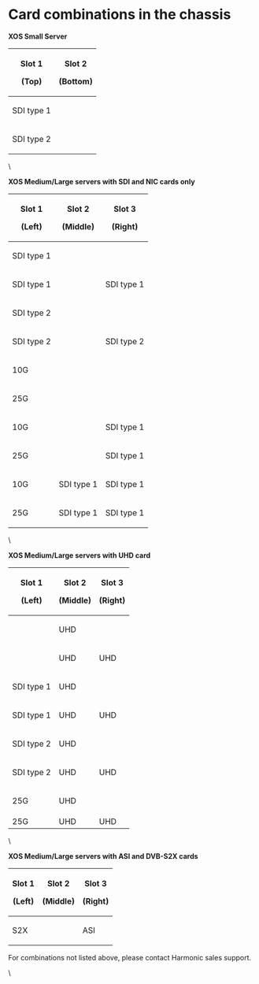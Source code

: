 # Card combinations in the chassis

**XOS Small Server**

| <p>Slot 1</p><p>(Top)</p> | <p>Slot 2</p><p>(Bottom)</p> |
| ------------------------- | ---------------------------- |
| SDI type 1                | <p><br></p>                  |
| SDI type 2                | <p><br></p>                  |

\


**XOS Medium/Large servers with SDI and NIC cards only**

| <p>Slot 1</p><p>(Left)</p> | <p>Slot 2</p><p>(Middle)</p> | <p>Slot 3</p><p>(Right)</p> |
| -------------------------- | ---------------------------- | --------------------------- |
| SDI type 1                 | <p><br></p>                  | <p><br></p>                 |
| <p>SDI type 1<br></p>      | <p><br></p>                  | <p>SDI type 1<br></p>       |
| <p>SDI type 2<br></p>      | <p><br></p>                  | <p><br></p>                 |
| <p>SDI type 2<br></p>      | <p><br></p>                  | <p>SDI type 2<br></p>       |
| 10G                        | <p><br></p>                  | <p><br></p>                 |
| 25G                        | <p><br></p>                  | <p><br></p>                 |
| 10G                        | <p><br></p>                  | <p>SDI type 1<br></p>       |
| 25G                        | <p><br></p>                  | <p>SDI type 1<br></p>       |
| 10G                        | <p>SDI type 1<br></p>        | <p>SDI type 1<br></p>       |
| 25G                        | <p>SDI type 1<br></p>        | <p>SDI type 1<br></p>       |

\


**XOS Medium/Large servers with UHD card**

| <p>Slot 1</p><p>(Left)</p> | <p>Slot 2</p><p>(Middle)</p> | <p>Slot 3</p><p>(Right)</p> |
| -------------------------- | ---------------------------- | --------------------------- |
| <p><br></p>                | UHD                          | <p><br></p>                 |
| <p><br></p>                | UHD                          | UHD                         |
| <p>SDI type 1<br></p>      | UHD                          | <p><br></p>                 |
| <p>SDI type 1<br></p>      | UHD                          | UHD                         |
| <p>SDI type 2<br></p>      | UHD                          | <p><br></p>                 |
| <p>SDI type 2<br></p>      | UHD                          | UHD                         |
| 25G                        | UHD                          | <p><br></p>                 |
| 25G                        | UHD                          | UHD                         |

\


**XOS Medium/Large servers with ASI and DVB-S2X cards**

| <p>Slot 1</p><p>(Left)</p> | <p>Slot 2</p><p>(Middle)</p> | <p>Slot 3</p><p>(Right)</p> |
| -------------------------- | ---------------------------- | --------------------------- |
| S2X                        | <p><br></p>                  | ASI                         |

For combinations not listed above, please contact Harmonic sales support.&#x20;

\
